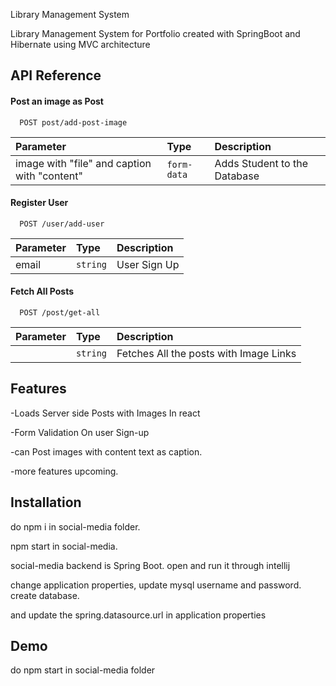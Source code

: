 
Library Management System

Library Management System for Portfolio created with SpringBoot and Hibernate using MVC architecture


## API Reference

#### Post an image as Post 

```http
  POST post/add-post-image
```

| Parameter | Type     | Description                |
| :-------- | :------- | :------------------------- |
|image with "file" and caption with "content" | `form-data` | Adds Student to the Database |

#### Register User
```http
  POST /user/add-user
```

| Parameter | Type     | Description                       |
| :-------- | :------- | :-------------------------------- |
| email     | `string` |User Sign Up |

#### Fetch All Posts
```http
  POST /post/get-all
```

| Parameter | Type     | Description                       |
| :-------- | :------- | :-------------------------------- |
|    | `string` | Fetches All the posts with Image Links |








## Features

-Loads Server side Posts with Images In react

-Form Validation On user Sign-up

-can Post images with content text as caption. 

-more features upcoming.

## Installation

do npm i in social-media folder.

npm start in social-media.

social-media backend is Spring Boot. open and run it through intellij

change application properties, update mysql username and password.
create database.

and update the spring.datasource.url in application properties
## Demo


do npm start in social-media folder